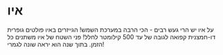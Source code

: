 # איו

על איו יש הרי געש רבים - הכי הרבה במערכת השמש! הגייזרים באיו פולטים גופרית
דו-חמצנית קפואה לגובה של עד 500 קילומטר לחלל! פני השטח של איו משתנים כל הזמן.
בתוך שנה הוא יראה שונה לגמרי!
